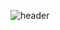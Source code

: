 ![header](https://capsule-render.vercel.app/api?type=cylinder&color=auto&height=300&section=header&text=GOEUN!&fontSize=90)
